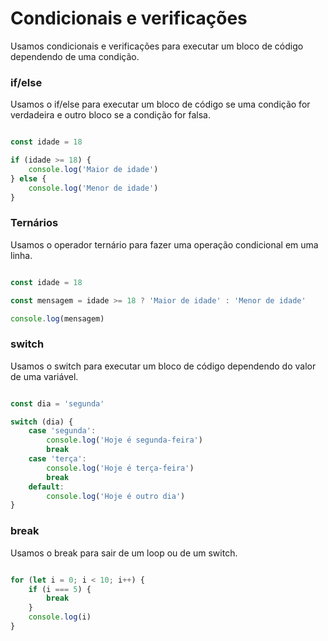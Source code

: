 # Condicionais e verificações

Usamos condicionais e verificações para executar um bloco de código dependendo de uma condição.

### if/else

Usamos o if/else para executar um bloco de código se uma condição for verdadeira e outro bloco se a condição for falsa.

```javascript

const idade = 18

if (idade >= 18) {
    console.log('Maior de idade')
} else {
    console.log('Menor de idade')
}

```

### Ternários

Usamos o operador ternário para fazer uma operação condicional em uma linha.

```javascript

const idade = 18

const mensagem = idade >= 18 ? 'Maior de idade' : 'Menor de idade'

console.log(mensagem)

```

### switch

Usamos o switch para executar um bloco de código dependendo do valor de uma variável.

```javascript

const dia = 'segunda'

switch (dia) {
    case 'segunda':
        console.log('Hoje é segunda-feira')
        break
    case 'terça':
        console.log('Hoje é terça-feira')
        break
    default:
        console.log('Hoje é outro dia')
}

```

### break

Usamos o break para sair de um loop ou de um switch.

```javascript

for (let i = 0; i < 10; i++) {
    if (i === 5) {
        break
    }
    console.log(i)
}

```